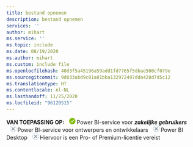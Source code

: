 ```yaml
---
title: bestand opnemen
description: bestand opnemen
services: ''
author: mihart
ms.service: ''
ms.topic: include
ms.date: 08/19/2020
ms.author: mihart
ms.custom: include file
ms.openlocfilehash: 40d3f5a45196a59add1fd7765f5dbae500cf079e
ms.sourcegitcommit: 9d033abd9c01a01bba132972497dda428d7d5c12
ms.translationtype: HT
ms.contentlocale: nl-NL
ms.lasthandoff: 11/25/2020
ms.locfileid: "96120515"
---
```

<Token>**VAN TOEPASSING OP:** ![Is van toepassing op.](media/yes.png)Power BI-service voor **_zakelijke gebruikers_** ![Is niet van toepassing op.](media/no.png)Power BI-service voor ontwerpers en ontwikkelaars ![Is niet van toepassing op.](media/no.png)Power BI Desktop ![Is niet van toepassing op.](media/no.png)Hiervoor is een Pro- of Premium-licentie vereist   </Token>